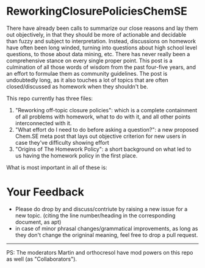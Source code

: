 # ReworkingClosurePoliciesChemSE

There have already been calls to summarize our close reasons and lay them out objectively, in that they should be more of actionable and decidable than fuzzy and subject to interpretation. Instead,  discussions on homework have often been long winded, turning into questions about high school level questions, to those about data mining, etc. There has never really been a comprehensive stance on every single proper point. This post is a culmination of all those words of wisdom from the past four-five years, and an effort to formulae them as community guidelines. The post is undoubtedly long, as it also touches a lot of topics that are often closed/discussed as homework when they shouldn't be.

This repo currently has three files:

1. "Reworking off-topic closure policies": which is a complete containment of all problems with homework, what to do with it, and all other points interconnected with it.
2. "What effort do I need to do before asking a question?": a new proposed Chem.SE meta post that lays out objective criterion for new users in case they've difficulty showing effort
3. "Origins of The Homework Policy": a short background on what led to us having the homework policy in the first place.

What is most important in all of these is:

# **Your Feedback**

- Please do drop by and discuss/contriute by raising a new issue for a new topic. (citing the line number/heading in the corresponding document, as apt)
- in case of minor phrasal changes/grammatical improvements, as long as they don't change the origninal meaning, feel free to drop a pull request.

---

PS: The moderators Martin and orthocresol have mod powers on this repo as well (as "Collaborators").
